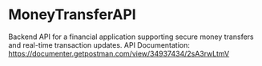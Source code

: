 # MoneyTransferAPI
Backend API for a financial application supporting secure money transfers and real-time transaction updates.
API Documentation: https://documenter.getpostman.com/view/34937434/2sA3rwLtmV

